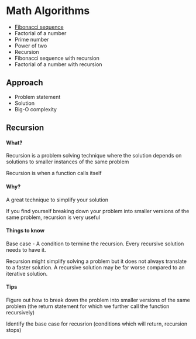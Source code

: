 # Math Algorithms
- [Fibonacci sequence](./0_fibonacci_sequence.ts)
- Factorial of a number
- Prime number
- Power of two
- Recursion
- Fibonacci sequence with recursion
- Factorial of a number with recursion

## Approach
- Problem statement
- Solution
- Big-O complexity

## Recursion
#### What?
Recursion is a problem solving technique where the solution depends on solutions to smaller instances of the same problem

Recursion is when a function calls itself

#### Why?
A great technique to simplify your solution

If you find yourself breaking down your problem into smaller versions of the same problem, recursion is very useful

#### Things to know
Base case - A condition to termine the recursion. Every recursive solution needs to have it.

Recursion might simplify solving a problem but it does not always translate to a faster solution. A recursive solution may be far worse compared to an iterative solution.

#### Tips
Figure out how to break down the problem into smaller versions of the same problem (the return statement for which we further call the function recursively)

Identify the base case for recusrion (conditions which will return, recursion stops)